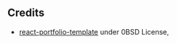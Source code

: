 ## Credits

* [react-portfolio-template](https://github.com/chetanverma16/react-portfolio-template/) under 0BSD License, 
